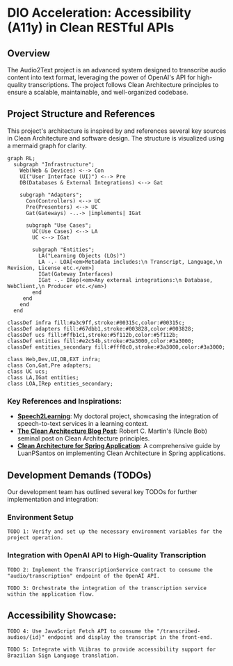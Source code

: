 # DIO Acceleration: Accessibility (A11y) in Clean RESTful APIs

## Overview

The Audio2Text project is an advanced system designed to transcribe audio content into text format, leveraging the power of OpenAI's API for high-quality transcriptions. The project follows Clean Architecture principles to ensure a scalable, maintainable, and well-organized codebase.

## Project Structure and References

This project's architecture is inspired by and references several key sources in Clean Architecture and software design. The structure is visualized using a mermaid graph for clarity.

```mermaid
graph RL;
  subgraph "Infrastructure";
    Web(Web & Devices) <--> Con
    UI("User Interface (UI)") <--> Pre
    DB(Databases & External Integrations) <--> Gat

    subgraph "Adapters";
      Con(Controllers) <--> UC
      Pre(Presenters) <--> UC
      Gat(Gateways) -..-> |implements| IGat

      subgraph "Use Cases";
        UC(Use Cases) <--> LA
        UC <--> IGat

        subgraph "Entities";
          LA("Learning Objects (LOs)")
          LA -.- LOA[<em>Metadata includes:\n Transcript, Language,\n Revision, License etc.</em>]
          IGat(Gateway Interfaces)
          IGat -.- IRep(<em>Any external integrations:\n Database, WebClient,\n Producer etc.</em>)
        end
     end
    end
  end

classDef infra fill:#a3c9ff,stroke:#00315c,color:#00315c;
classDef adapters fill:#67dbb1,stroke:#003828,color:#003828;
classDef ucs fill:#ffb1c1,stroke:#5f112b,color:#5f112b;
classDef entities fill:#e2c54b,stroke:#3a3000,color:#3a3000;
classDef entities_secondary fill:#fff0c0,stroke:#3a3000,color:#3a3000;

class Web,Dev,UI,DB,EXT infra;
class Con,Gat,Pre adapters;
class UC ucs;
class LA,IGat entities;
class LOA,IRep entities_secondary;

```

### Key References and Inspirations:

- **[Speech2Learning](https://github.com/falvojr/speech2learning)**: My doctoral project, showcasing the integration of speech-to-text services in a learning context.
- **[The Clean Architecture Blog Post](https://blog.cleancoder.com/uncle-bob/2012/08/13/the-clean-architecture.html)**: Robert C. Martin's (Uncle Bob) seminal post on Clean Architecture principles.
- **[Clean Architecture for Spring Application](https://github.com/LuanPSantos/Clean-Architecture-For-Spring-Application)**: A comprehensive guide by LuanPSantos on implementing Clean Architecture in Spring applications.

## Development Demands (TODOs)

Our development team has outlined several key TODOs for further implementation and integration:

### Environment Setup

`TODO 1: Verify and set up the necessary environment variables for the project operation.`

### Integration with OpenAI API to High-Quality Transcription

`TODO 2: Implement the TranscriptionService contract to consume the "audio/transcription" endpoint of the OpenAI API.`

`TODO 3: Orchestrate the integration of the transcription service within the application flow.`

## Accessibility Showcase:

`TODO 4: Use JavaScript Fetch API to consume the "/transcribed-audios/{id}" endpoint and display the transcript in the front-end.`

`TODO 5: Integrate with VLibras to provide accessibility support for Brazilian Sign Language translation.`
